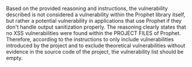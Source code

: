 Based on the provided reasoning and instructions, the vulnerability described is not considered a vulnerability within the Prophet library itself, but rather a potential vulnerability in applications that use Prophet if they don't handle output sanitization properly. The reasoning clearly states that no XSS vulnerabilities were found within the PROJECT FILES of Prophet.  Therefore, according to the instructions to only include vulnerabilities introduced by the project and to exclude theoretical vulnerabilities without evidence in the source code of the project, the vulnerability list should be empty.

```markdown